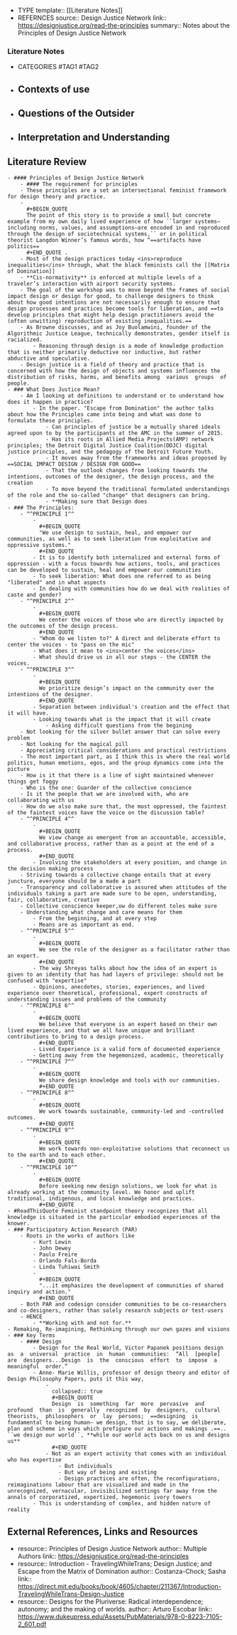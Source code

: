 - TYPE
  template:: [[Literature Notes]]
- REFERNCES
  source:: Design Justice Network
  link:: https://designjustice.org/read-the-principles
  summary:: Notes about the Principles of Design Justice Network
### Literature Notes
- CATEGORIES
  #TAG1 #TAG2
- ## Contexts of use
- ## Questions of the Outsider
- ## Interpretation and Understanding
## Literature Review
	- #### Principles of Design Justice Network
		- #### The requirement for principles
		- These principles are a set an intersectional feminist framework for design theory and practice.
		-
		  #+BEGIN_QUOTE
		  The point of this story is to provide a small but concrete example from my own daily lived experience of how ``larger systems—including norms, values, and assumptions—are encoded in and reproduced through the design of sociotechnical systems,`` or in political theorist Langdon Winner’s famous words, how “==artifacts have politics==
		  #+END_QUOTE .
		- Most of the design practices today <ins>reproduce inequalities</ins> through, what the black feminists call the [[Matrix of Domination]]
		- **Cis-normativity** is enforced at multiple levels of a traveler’s interaction with airport security systems.
		- The goal of the workshop was to move beyond the frames of social impact design or design for good, to challenge designers to think about how good intentions are not necessarily enough to ensure that design processes and practices become tools for liberation, and ==to develop principles that might help design practitioners avoid the (often unwitting) reproduction of existing inequalities.==
		- As Browne discusses, and as Joy Buolamwini, founder of the Algorithmic Justice League, technically demonstrates, gender itself is racialized.
			- Reasoning through design is a mode of knowledge production that is neither primarily deductive nor inductive, but rather abductive and speculative.
		- Design justice is a field of theory and practice that is concerned with how the design of objects and systems influences the distribution of risks, harms, and benefits among  various  groups  of  people.
	- ### What Does Justice Mean?
		- Am I looking at definitions to understand or to understand how does it happen in practice?
			- In the paper. "Escape from Domination" the author talks about how the Principles came into being and what was done to formulate these principles.
				- Can principles of justice be a mutually shared ideals agreed upon to by the participants at the AMC in the summer of 2015.
				- Has its roots in Allied Media Projects(AMP) network principles; the Detroit Digital Justice Coalition(DDJC) digital justice principles, and the pedagogy of the Detroit Future Youth.
				- It moves away from the frameworks and ideas proposed by ==SOCIAL IMPACT DESIGN / DESIGN FOR GOOD==
				- That the outlook changes from looking towards the intentions, outcomes of the designer, the design process, and the creation
				- To move beyond the traditional formulated understandings of the role and the so-called "change" that designers can bring.
				- **Making sure that Design does
	- ### The Principles:
		- ^^PRINCIPLE 1^^
			-
			  #+BEGIN_QUOTE
			  "We use design to sustain, heal, and empower our communities, as well as to seek liberation from exploitative and oppressive systems."
			  #+END_QUOTE
			- It is to identify both internalized and external forms of oppression - with a focus towards how actions, tools, and practices can be developed to sustain, heal and empower our communities
			- To seek liberation: What does one referred to as being "liberated" and in what aspects
			- In dealing with communities how do we deal with realities of caste and gender?
		- ^^PRINCIPLE 2^^
			-
			  #+BEGIN_QUOTE
			  We center the voices of those who are directly impacted by the outcomes of the design process.
			  #+END_QUOTE
			- "Whom do we listen to?" A direct and deliberate effort to center the voices - to "pass on the mic"
			- What does it mean to <ins>center the voices</ins>
			- What should drive us in all our steps - the CENTER the voices.
		- ^^PRINCIPLE 3^^
			-
			  #+BEGIN_QUOTE
			  We prioritize design’s impact on the community over the intentions of the designer.
			  #+END_QUOTE
			- Separation between individual's creation and the effect that it will have.
			- Looking towards what is the impact that it will create
				- Asking difficult questions from the begining
		- Not looking for the silver bullet answer that can solve every problem
		- Not looking for the magical pill
		- Appreciating critical considerations and practical restrictions
		- The most important part, as I think this is where the real world politics, human emotions, egos, and the group dynamics come into the picture
		- How is it that there is a line of sight maintained whenever things get foggy
		- Who is the one: Guarder of the collective conscience
		- Is it the people that we are involved with, who are collaborating with us
		- How do we also make sure that, the most oppressed, the faintest of the faintest voices have the voice on the discussion table?
		- ^^PRINCIPLE 4^^
			-
			  #+BEGIN_QUOTE
			  We view change as emergent from an accountable, accessible, and collaborative process, rather than as a point at the end of a process.
			  #+END_QUOTE
			- Involving the stakeholders at every position, and change in the decision making process
		- Striving towards a collective change entails that at every juncture, everyone should be a made a part
		- Transparency and collaborative is assured when attitudes of the individuals taking a part are made sure to be open, understanding, fair, collaborative, creative
		- Collective conscience keeper,ow do different toles make sure
		- Understanding what change and care means for them
			- From the beginning, and at every step
			- Means are as important as end.
		- ^^PRINCIPLE 5^^
			-
			  #+BEGIN_QUOTE
			  We see the role of the designer as a facilitator rather than an expert.
			  #+END_QUOTE
			- The way Shreyas talks about how the idea of an expert is given to an identity that has had layers of privilege: should not be confused with "expertise"
			- Opinions, anecdotes, stories, experiences, and lived experience over theoretical, professional, expert constructs of understanding issues and problems of the community
		- ^^PRINCIPLE 6^^
			-
			  #+BEGIN_QUOTE
			  We believe that everyone is an expert based on their own lived experience, and that we all have unique and brilliant contributions to bring to a design process.
			  #+END_QUOTE
			- Lived Experience is a valid form of documented experience
			- Getting away from the hegemonized, academic, theoretically
		- ^^PRINCIPLE 7^^
			-
			  #+BEGIN_QUOTE
			  We share design knowledge and tools with our communities.
			  #+END_QUOTE
		- ^^PRINCIPLE 8^^
			-
			  #+BEGIN_QUOTE
			  We work towards sustainable, community-led and -controlled outcomes.
			  #+END_QUOTE
		- ^^PRINCIPLE 9^^
			-
			  #+BEGIN_QUOTE
			  We work towards non-exploitative solutions that reconnect us to the earth and to each other.
			  #+END_QUOTE
		- ^^PRINCIPLE 10^^
			-
			  #+BEGIN_QUOTE
			  Before seeking new design solutions, we look for what is already working at the community level. We honor and uplift traditional, indigenous, and local knowledge and practices.
			  #+END_QUOTE
	- #ReadThisQuote Feminist standpoint theory recognizes that all knowledge is situated in the particular embodied experiences of the knower.
	- ### Participatory Action Research (PAR)
		- Roots in the works of authors like
			- Kurt Lewin
			- John Dewey
			- Paulo Freire
			- Orlando Fals-Borda
			- Linda Tuhiwai Smith
			-
			  #+BEGIN_QUOTE
			  "...it emphasizes the development of communities of shared inquiry and action."
			  #+END_QUOTE
		- Both PAR and codesign consider communities to be co-researchers and co-designers, rather than solely research subjects or test-users
		- HENCE
			- **Working with and not for.**
	- Remaking, Re-imagining, Rethinking through our own gazes and visions
	- ### Key Terms
		- #### Design
			- Design for the Real World, Victor Papanek positions design  as  a  universal  practice  in  human  communities:  “All  [people] are  designers...Design  is  the  conscious  effort  to  impose  a  meaningful  order.”
			- Anne- Marie Willis, professor of design theory and editor of Design Philosophy Papers, puts it this way,
				-
				  collapsed:: true
				  #+BEGIN_QUOTE
				  Design  is  something  far  more  pervasive  and  profound  than  is  generally  recognized  by  designers,  cultural  theorists,  philosophers  or  lay  persons;  ==designing  is  fundamental to being human— we design, that is to say, we deliberate, plan and scheme in ways which prefigure our actions and makings .==.. ``we design our world``, **while our world acts back on us and designs us**
				  #+END_QUOTE
				- Not as an expert activity that comes with an individual who has expertise
					- But individuals
					- But way of being and existing
					- Design practices are often, the reconfigurations, reimaginations labour that are visualized and made in the unrecognized, vernacular, invisibilized settings far away from the annals of corporatized, expertized, hegemonic ivory towers
			- This is understanding of complex, and hidden nature of reality
## External References, Links and Resources
-
  resource:: Principles of Design Justice Network
  author:: Multiple Authors
  link:: https://designjustice.org/read-the-principles
-
  resource:: Introduction - TravelingWhileTrans; Design Justice; and Escape from the Matrix of Domination
  author:: Costanza-Chock; Sasha 
  link:: https://direct.mit.edu/books/book/4605/chapter/211367/Introduction-TravelingWhileTrans-Design-Justice
-
  resource:: Designs for the Pluriverse: Radical interdependence; autonomy; and the making of worlds.
  author:: Arturo Escobar
  link:: https://www.dukeupress.edu/Assets/PubMaterials/978-0-8223-7105-2_601.pdf